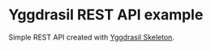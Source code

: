 # Yggdrasil REST API example

Simple REST API created with [Yggdrasil Skeleton](https://github.com/Assasz/yggdrasil-skeleton).
